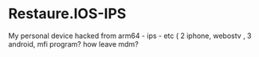 # Restaure.IOS-IPS
My personal device hacked from arm64 - ips - etc ( 2 iphone, webostv , 3 android, mfi program? how leave mdm?

